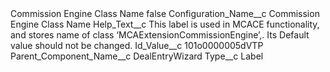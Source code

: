 <?xml version="1.0" encoding="UTF-8"?>
<CustomMetadata xmlns="http://soap.sforce.com/2006/04/metadata" xmlns:xsi="http://www.w3.org/2001/XMLSchema-instance" xmlns:xsd="http://www.w3.org/2001/XMLSchema">
    <label>Commission Engine Class Name</label>
    <protected>false</protected>
    <values>
        <field>Configuration_Name__c</field>
        <value xsi:type="xsd:string">Commission Engine Class Name</value>
    </values>
    <values>
        <field>Help_Text__c</field>
        <value xsi:type="xsd:string">This label is used in MCACE functionality, and stores name of class ‘MCAExtensionCommissionEngine’,. Its Default value should not be changed.</value>
    </values>
    <values>
        <field>Id_Value__c</field>
        <value xsi:type="xsd:string">101o0000005dVTP</value>
    </values>
    <values>
        <field>Parent_Component_Name__c</field>
        <value xsi:type="xsd:string">DealEntryWizard</value>
    </values>
    <values>
        <field>Type__c</field>
        <value xsi:type="xsd:string">Label</value>
    </values>
</CustomMetadata>
